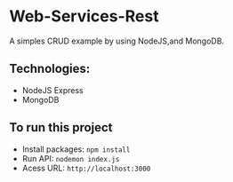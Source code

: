 # Web-Services-Rest

A simples CRUD example by using NodeJS,and MongoDB.

## Technologies:

- NodeJS Express
- MongoDB

## To run this project
- Install packages:
  `npm install`
- Run API:
  `nodemon index.js`
- Acess URL:
  `http://localhost:3000`
